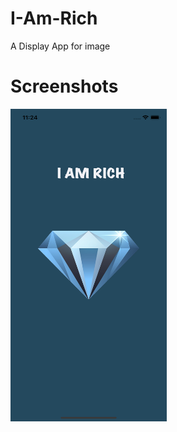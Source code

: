 # I-Am-Rich
A Display App for image

# Screenshots
<img src="Documentation/1.png" width="250" height="500">
